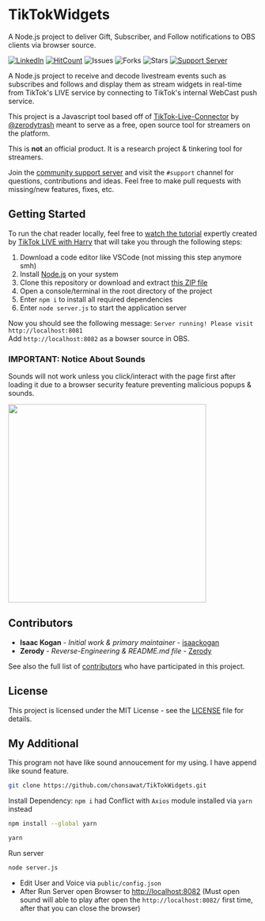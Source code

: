 TikTokWidgets
==================
A Node.js project to deliver Gift, Subscriber, and Follow notifications to OBS clients via browser source.

[![LinkedIn](https://img.shields.io/badge/LinkedIn-0077B5?style=for-the-badge&logo=linkedin&logoColor=white&style=flat-square)](https://www.linkedin.com/in/isaac-kogan-5a45b9193/ )
[![HitCount](https://hits.dwyl.com/isaackogan/TikTokWidgets.svg?style=flat)](http://hits.dwyl.com/isaackogan/TikTokLive)
![Issues](https://img.shields.io/github/issues/isaackogan/TikTokWidgets)
![Forks](https://img.shields.io/github/forks/isaackogan/TikTokWidgets)
![Stars](https://img.shields.io/github/stars/isaackogan/TikTokWidgets)
[![Support Server](https://img.shields.io/discord/977648006063091742.svg?color=7289da&logo=discord&style=flat-square)](https://discord.gg/e2XwPNTBBr)

<!-- [![Downloads](https://pepy.tech/badge/tiktoklive)](https://pepy.tech/project/tiktoklive) -->

A Node.js project to receive and decode livestream events such as subscribes and follows and display them as stream widgets in real-time from TikTok's LIVE service by connecting to TikTok's internal WebCast push service. 

This project is a Javascript tool  based off of
[TikTok-Live-Connector](https://github.com/zerodytrash/TikTok-Live-Connector)
by [@zerodytrash](https://github.com/zerodytrash/) meant to serve as a free, open source tool for streamers on the platform.

This is **not** an official product. It is a research project & tinkering tool for streamers.

Join the [community support server](https://discord.gg/e2XwPNTBBr) and visit the `#support` channel for questions, contributions and ideas. Feel free to make pull requests with missing/new features, fixes, etc.

## Getting Started
To run the chat reader locally, feel free to [watch the tutorial](https://www.youtube.com/watch?v=43roE4STKgU) expertly created by [TikTok LIVE with Harry](https://www.youtube.com/channel/UCbaIDsmlBw1XrmxdVxmL_fw)
that will take you through the following steps:


1. Download a code editor like VSCode (not missing this step anymore smh)
2. Install [Node.js](https://nodejs.org/) on your system
3. Clone this repository or download and extract [this ZIP file](https://github.com/isaackogan/TikTokGiftWidget/archive/refs/heads/master.zip)
4. Open a console/terminal in the root directory of the project
5. Enter `npm i` to install all required dependencies
6. Enter `node server.js` to start the application server

Now you should see the following message: `Server running! Please visit http://localhost:8081`<br>
Add `http://localhost:8082` as a bowser source in OBS.

### IMPORTANT: Notice About Sounds

Sounds will not work unless you click/interact with the page first after loading it
due to a browser security feature preventing malicious popups & sounds.

<img src="https://i.imgur.com/JnvK7zF.gif" width=400></img>

## Contributors

* **Isaac Kogan** - *Initial work & primary maintainer* - [isaackogan](https://github.com/isaackogan)
* **Zerody** - *Reverse-Engineering & README.md file* - [Zerody](https://github.com/zerodytrash/)

See also the full list of [contributors](https://github.com/ChromegleApp/Chromegle/contributors) who have participated in this project.

## License

This project is licensed under the MIT License - see the [LICENSE](LICENSE) file for details.

## My Additional
This program not have like sound annoucement for my using. I have append like sound feature.

```bash
git clone https://github.com/chonsawat/TikTokWidgets.git
```
Install Dependency: `npm i` had Conflict with `Axios` module installed via `yarn` instead
```bash
npm install --global yarn
```
```bash
yarn
```

Run server

```bash
node server.js
```
- Edit User and Voice via `public/config.json`
- After Run Server open Browser to [http://localhost:8082](http://localhost:8082/) (Must open sound will able to play after open the `http://localhost:8082/` first time, after that you can close the browser)